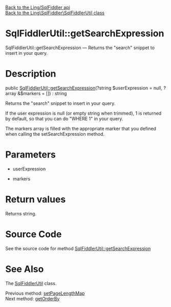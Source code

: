 [Back to the Ling/SqlFiddler api](https://github.com/lingtalfi/SqlFiddler/blob/master/doc/api/Ling/SqlFiddler.md)<br>
[Back to the Ling\SqlFiddler\SqlFiddlerUtil class](https://github.com/lingtalfi/SqlFiddler/blob/master/doc/api/Ling/SqlFiddler/SqlFiddlerUtil.md)


SqlFiddlerUtil::getSearchExpression
================



SqlFiddlerUtil::getSearchExpression — Returns the "search" snippet to insert in your query.




Description
================


public [SqlFiddlerUtil::getSearchExpression](https://github.com/lingtalfi/SqlFiddler/blob/master/doc/api/Ling/SqlFiddler/SqlFiddlerUtil/getSearchExpression.md)(?string $userExpression = null, ?array &$markers = []) : string




Returns the "search" snippet to insert in your query.

If the user expression is null (or empty string when trimmed), 1 is returned by default, so that you can do "WHERE 1" in your query.

The markers array is filled with the appropriate marker that you defined when calling the setSearchExpression method.




Parameters
================


- userExpression

    

- markers

    


Return values
================

Returns string.








Source Code
===========
See the source code for method [SqlFiddlerUtil::getSearchExpression](https://github.com/lingtalfi/SqlFiddler/blob/master/SqlFiddlerUtil.php#L155-L190)


See Also
================

The [SqlFiddlerUtil](https://github.com/lingtalfi/SqlFiddler/blob/master/doc/api/Ling/SqlFiddler/SqlFiddlerUtil.md) class.

Previous method: [setPageLengthMap](https://github.com/lingtalfi/SqlFiddler/blob/master/doc/api/Ling/SqlFiddler/SqlFiddlerUtil/setPageLengthMap.md)<br>Next method: [getOrderBy](https://github.com/lingtalfi/SqlFiddler/blob/master/doc/api/Ling/SqlFiddler/SqlFiddlerUtil/getOrderBy.md)<br>

